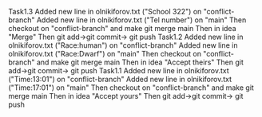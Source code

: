 Task1.3
Added new line in olnikiforov.txt ("School 322") on "conflict-branch"
Added new line in olnikiforov.txt ("Tel number") on "main"
Then checkout on "conflict-branch" and make git merge main
Then in idea "Merge" 
Then git add->git commit-> git push
Task1.2
Added new line in olnikiforov.txt ("Race:human") on "conflict-branch"
Added new line in olnikiforov.txt ("Race:Dwarf") on "main"
Then checkout on "conflict-branch" and make git merge main
Then in idea "Accept theirs"
Then git add->git commit-> git push
Task1.1
Added new line in olnikiforov.txt ("Time:13:01") on "conflict-branch"
Added new line in olnikiforov.txt ("Time:17:01") on "main"
Then checkout on "conflict-branch" and make git merge main
Then in idea "Accept yours"
Then git add->git commit-> git push
